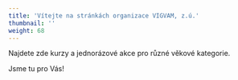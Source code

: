 ```yaml
---
title: 'Vítejte na stránkách organizace VIGVAM, z.ú.'
thumbnail: ''
weight: 68
---
```

Najdete zde kurzy a jednorázové akce pro různé věkové kategorie.

Jsme tu pro Vás!
